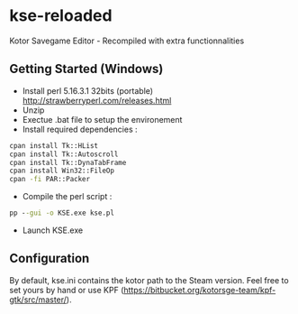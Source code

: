 # kse-reloaded
Kotor Savegame Editor - Recompiled with extra functionnalities

## Getting Started (Windows)

- Install perl 5.16.3.1 32bits (portable) http://strawberryperl.com/releases.html
- Unzip
- Exectue .bat file to setup the environement
- Install required dependencies :
```bat
cpan install Tk::HList
cpan install Tk::Autoscroll
cpan install Tk::DynaTabFrame
cpan install Win32::FileOp
cpan -fi PAR::Packer
```
- Compile the perl script :
```bat
pp --gui -o KSE.exe kse.pl
```
- Launch KSE.exe

## Configuration
By default, kse.ini contains the kotor path to the Steam version. Feel free to set yours by hand or use KPF (https://bitbucket.org/kotorsge-team/kpf-gtk/src/master/).
